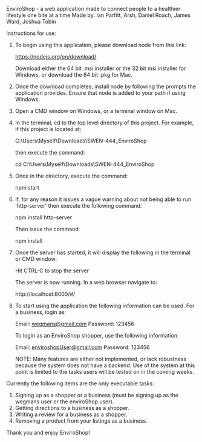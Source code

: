 EnviroShop - a web application made to connect people to a healthier lifestyle one bite at a time
Made by:  Ian Parfitt, Arsh, Daniel Roach, James Ward, Joshua Tobin

Instructions for use:

1. To begin using this application, please download node from this link:

      https://nodejs.org/en/download/

   Download either the 64 bit .msi installer or the 32 bit msi installer for Windows, or download the 64 bit .pkg
   for Mac.

2. Once the download completes, install node by following the prompts the application provides.  Ensure that node
   is added to your path if using Windows.

3. Open a CMD window on Windows, or a terminal window on Mac.

4. In the terminal, cd to the top level directory of this project.  For example, if this project is located at:

      C:\Users\Myself\Downloads\SWEN-444_EnviroShop

   then execute the command:

      cd C:\Users\Myself\Downloads\SWEN-444_EnviroShop

5. Once in the directory, execute the command:

      npm start

6. If, for any reason it issues a vague warning about not being able to run 'http-server' then execute the following
   command:

      npm install http-server

   Then issue the command:

      npm install

7. Once the server has started, it will display the following in the terminal or CMD window:

      Hit CTRL-C to stop the server

   The server is now running.  In a web browser navigate to:

      http://localhost:8000/#/

8. To start using the application the following information can be used.  For a business, login as:

      Email:  wegmans@gmail.com
      Password:  123456

   To login as an EnviroShop shopper, use the following information:

      Email:  enviroshopUser@gmail.com
      Password:  123456

   NOTE:  Many features are either not implemented, or lack robustness because the system does not have a backend.  Use
          of the system at this point is limited to the tasks users will be tested on in the coming weeks.


Currently the following items are the only executable tasks:

  1. Signing up as a shopper or a business (must be signing up as the wegmans user or the enviroShop user).
  2. Getting directions to a business as a shopper.
  3. Writing a review for a business as a shopper.
  4. Removing a product from your listings as a business.

Thank you and enjoy EnviroShop!
